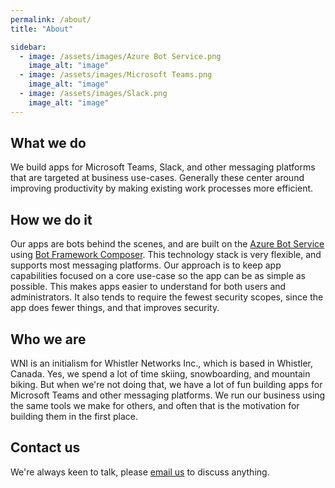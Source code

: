 ```yaml
---
permalink: /about/
title: "About"

sidebar:
  - image: /assets/images/Azure Bot Service.png
    image_alt: "image"
  - image: /assets/images/Microsoft Teams.png
    image_alt: "image"
  - image: /assets/images/Slack.png
    image_alt: "image"
---
```

## What we do
We build apps for Microsoft Teams, Slack, and other messaging platforms that are targeted at business use-cases.  Generally these center around improving productivity by making existing work processes more efficient.

## How we do it
Our apps are bots behind the scenes, and are built on the [Azure Bot Service](https://azure.microsoft.com/en-us/services/bot-services/) using [Bot Framework Composer](https://docs.microsoft.com/en-us/composer/).  This technology stack is very flexible, and supports most messaging platforms.  Our approach is to keep app capabilities focused on a core use-case so the app can be as simple as possible.  This makes apps easier to understand for both users and administrators.  It also tends to require the fewest security scopes, since the app does fewer things, and that improves security.

## Who we are
WNI is an initialism for Whistler Networks Inc., which is based in Whistler, Canada.  Yes, we spend a lot of time skiing, snowboarding, and mountain biking.  But when we're not doing that, we have a lot of fun building apps for Microsoft Teams and other messaging platforms.  We run our business using the same tools we make for others, and often that is the motivation for building them in the first place.  

## Contact us
We're always keen to talk, please [email us](mailto:heya@wni.app) to discuss anything.